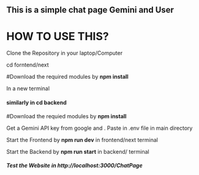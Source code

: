## This is a simple chat page Gemini and User

# HOW TO USE THIS?

<p> Clone the Repository in your laptop/Computer</p>

<p> cd forntend/next  </p>

<p> #Download the required modules by <b>  npm install </b> </p>

<p>In a new terminal </p>

<h4>similarly in <b>cd backend </b>  </h4>

<p> #Download the requied modules by  <b>  npm install </b> </p>

<p>Get a Gemini API key from google and . Paste in .env file in main directory </p>

<p>Start the Frontend by <b>npm run dev</b> in frontend/next terminal </p>

<p>Start the Backend by <b>npm run start</b> in backend/ terminal </p>

<h5> Test the Website in http://localhost:3000/ChatPage </h5>

